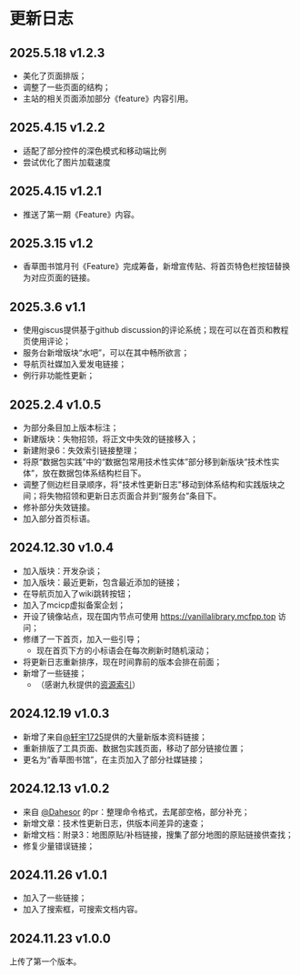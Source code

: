 # 更新日志

## 2025.5.18 v1.2.3
- 美化了页面排版；
- 调整了一些页面的结构；
- 主站的相关页面添加部分《feature》内容引用。

## 2025.4.15 v1.2.2
- 适配了部分控件的深色模式和移动端比例
- 尝试优化了图片加载速度

## 2025.4.15 v1.2.1
- 推送了第一期《Feature》内容。

## 2025.3.15 v1.2
- 香草图书馆月刊《Feature》完成筹备，新增宣传贴、将首页特色栏按钮替换为对应页面的链接。

## 2025.3.6 v1.1
- 使用giscus提供基于github discussion的评论系统；现在可以在首页和教程页使用评论；
- 服务台新增版块“水吧”，可以在其中畅所欲言；
- 导航页社媒加入爱发电链接；
- 例行非功能性更新；

## 2025.2.4 v1.0.5
- 为部分条目加上版本标注；
- 新建版块：失物招领，将正文中失效的链接移入；
- 新建附录6：失效索引链接整理；
- 将原“数据包实践”中的“数据包常用技术性实体”部分移到新版块“技术性实体”，放在数据包体系结构栏目下。
- 调整了侧边栏目录顺序，将"技术性更新日志"移动到体系结构和实践版块之间；将失物招领和更新日志页面合并到“服务台”条目下。
- 修补部分失效链接。
- 加入部分首页标语。

## 2024.12.30 v1.0.4
- 加入版块：开发杂谈；
- 加入版块：最近更新，包含最近添加的链接；
- 在导航页加入了wiki跳转按钮；
- 加入了mcicp虚拟备案企划；
- 开设了镜像站点，现在国内节点可使用 https://vanillalibrary.mcfpp.top 访问；
- 修缮了一下首页，加入一些引导；
  - 现在首页下方的小标语会在每次刷新时随机滚动；
- 将更新日志重新排序，现在时间靠前的版本会排在前面；
- 新增了一些链接；
  - （感谢九秋提供的[资源索引](https://docs.qq.com/doc/DT1NKSnNjT0FiT2VS)）

## 2024.12.19 v1.0.3
- 新增了来自[@轩宇1725](https://github.com/XuanYu1725)提供的大量新版本资料链接；
- 重新排版了工具页面、数据包实践页面，移动了部分链接位置；
- 更名为“香草图书馆”，在主页加入了部分社媒链接；

## 2024.12.13 v1.0.2
- 来自 [@Dahesor](https://github.com/Dahesor) 的pr：整理命令格式，去尾部空格，部分补充；
- 新增文章：技术性更新日志，供版本间差异的速查；
- 新增文档：附录3：地图原贴/补档链接，搜集了部分地图的原贴链接供查找；
- 修复少量错误链接；

## 2024.11.26 v1.0.1
- 加入了一些链接；
- 加入了搜索框，可搜索文档内容。

## 2024.11.23 v1.0.0
上传了第一个版本。


